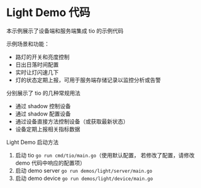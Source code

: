# Light Demo 代码

本示例展示了设备端和服务端集成 tio 的示例代码

示例场景和功能： 

- 路灯的开关和亮度控制
- 日出日落时间配置
- 实时让灯闪速几下
- 灯的状态定期上报，可用于服务端存储记录以监控分析或告警

分别展示了 tio 的几种常规用法

- 通过 shadow 控制设备
- 通过 shadow 配置设备
- 通过设备直接方法控制设备（或获取最新状态）
- 设备定期上报相关指标数据

Light Demo 启动方法  

1. 启动 tio `go run cmd/tio/main.go`（使用默认配置， 若修改了配置，请修改 demo 代码中响应的配置项）
2. 启动 demo server `go run demos/light/server/main.go`
3. 启动 demo device `go run demos/light/device/main.go`
